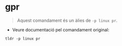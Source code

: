 # gpr

> Aquest comandament és un àlies de `-p linux pr`.

- Veure documentació pel comandament original:

`tldr -p linux pr`
